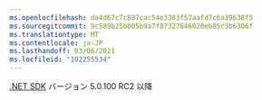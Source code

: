 ```yaml
---
ms.openlocfilehash: da4d67c7c887cac54e3383f57aafd7c6a39638f5
ms.sourcegitcommit: 9c589b25b005b9a7f87327646020eb85c3b6306f
ms.translationtype: MT
ms.contentlocale: ja-JP
ms.lasthandoff: 03/06/2021
ms.locfileid: "102255534"
---
```

[.NET SDK](https://dotnet.microsoft.com/download) バージョン 5.0.100 RC2 以降
